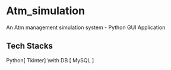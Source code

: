 # Atm_simulation
An Atm management simulation system - Python GUI Application 

## Tech Stacks
Python[ Tkinter] \with DB [ MySQL ] 
